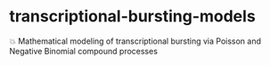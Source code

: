 # transcriptional-bursting-models
💥 Mathematical modeling of transcriptional bursting via Poisson and Negative Binomial compound processes

